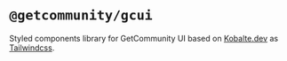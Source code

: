 # `@getcommunity/gcui`

Styled components library for GetCommunity UI based on [Kobalte.dev](https://kobalte.dev/) as [Tailwindcss](https://tailwindcss.com/).
